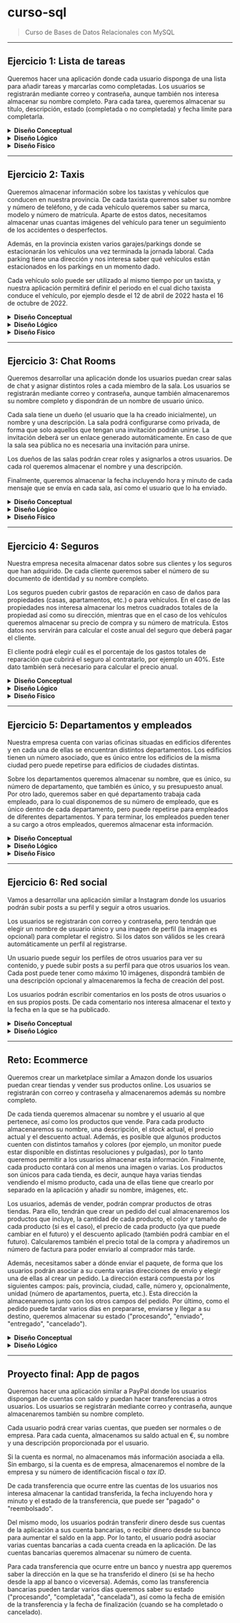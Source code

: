 # curso-sql

> Curso de Bases de Datos Relacionales con MySQL

---

## **Ejercicio 1: Lista de tareas**

Queremos hacer una aplicación donde cada usuario disponga de una lista para añadir tareas y marcarlas como completadas. Los usuarios se registrarán mediante correo y contraseña, aunque también nos interesa almacenar su nombre completo. Para cada tarea, queremos almacenar su título, descripción, estado (completada o no completada) y fecha límite para completarla.

<details>
  <summary><strong>Diseño Conceptual</strong></summary>

  ![Conceptual.png](Ejercicio_1/Conceptual.png)

</details>  

<details>
  <summary><strong>Diseño Lógico</strong></summary>

  ![Lógico.png](Ejercicio_1/Lógico.png)

</details>  
<details>
  <summary><strong>Diseño Físico</strong></summary>

  ```MySQL 
  DROP DATABASE IF EXISTS ejercicio_1;

CREATE DATABASE ejercicio_1;

USE ejercicio_1;

CREATE TABLE users (

    id INT UNSIGNED AUTO_INCREMENT PRIMARY KEY,
    name VARCHAR(255) NOT NULL,
    email VARCHAR(255) NOT NULL UNIQUE,
    password VARCHAR(255) NOT NULL
);

CREATE TABLE tasks (
    
    id SERIAL PRIMARY KEY,
    user_id INT UNSIGNED NOT NULL,
    title VARCHAR(255) NOT NULL,
    description VARCHAR(512) NOT NULL,
    status ENUM("COMPLETED", "IN PROGRESS", "NOT COMPLETED") NOT NULL,
    due_date DATETIME NOT NULL,

    FOREIGN KEY(user_id) REFERENCES users(id) 
        ON UPDATE CASCADE
        ON DELETE CASCADE
);
  ```

</details>     

---

## **Ejercicio 2: Taxis**

Queremos almacenar información sobre los taxistas y vehículos que conducen en nuestra provincia. De cada taxista queremos saber su nombre y número de teléfono, y de cada vehículo queremos saber su marca, modelo y número de matrícula. Aparte de estos datos, necesitamos almacenar unas cuantas imágenes del vehículo para tener un seguimiento de los accidentes o desperfectos.

Además, en la provincia existen varios garajes/parkings donde se estacionarán los vehículos una vez terminada la jornada laboral. Cada parking tiene una dirección y nos interesa saber qué vehículos están estacionados en los parkings en un momento dado.

Cada vehículo solo puede ser utilizado al mismo tiempo por un taxista, y nuestra aplicación permitirá definir el periodo en el cual dicho taxista conduce el vehículo, por ejemplo desde el 12 de abril de 2022 hasta el 16 de octubre de 2022.

<details>
  <summary><strong>Diseño Conceptual</strong></summary>

  ![Conceptual.png](Ejercicio_2/Conceptual.png)

</details>  

<details>
  <summary><strong>Diseño Lógico</strong></summary>

  ![Lógico.png](Ejercicio_2/Lógico.png)

</details>     

<details>
  <summary><strong>Diseño Físico</strong></summary>

  ```MySQL  
  DROP DATABASE IF EXISTS ejercicio_2;

CREATE DATABASE ejercicio_2;

USE ejercicio_2;

CREATE TABLE drivers (

    id INT UNSIGNED AUTO_INCREMENT PRIMARY KEY,
    name VARCHAR(255) NOT NULL,
    phone_number VARCHAR(255) NOT NULL
);


CREATE TABLE parkings (

    id INT UNSIGNED AUTO_INCREMENT PRIMARY KEY,
    city VARCHAR(255) NOT NULL,
    street VARCHAR(255) NOT NULL,
    number VARCHAR(255) NOT NULL
);

CREATE TABLE vehicles (

    id INT UNSIGNED AUTO_INCREMENT PRIMARY KEY,
    parking_id INT UNSIGNED,
    plate_number VARCHAR(255) NOT NULL UNIQUE,
    brand VARCHAR(255) NOT NULL,
    model VARCHAR(255) NOT NULL,

    FOREIGN KEY (parking_id) REFERENCES parkings(id)
        ON UPDATE CASCADE
        ON DELETE SET NULL
);

CREATE TABLE vehicle_image (

    vehicle_id INT UNSIGNED,
    url VARCHAR(255) NOT NULL UNIQUE,

    FOREIGN KEY (vehicle_id) REFERENCES vehicles(id)
        ON UPDATE CASCADE
        ON DELETE SET NULL
);

CREATE TABLE driver_verhicle (

    driver_id INT UNSIGNED NOT NULL PRIMARY KEY,
    vehicle_id INT UNSIGNED NOT NULL UNIQUE,
    start_date DATETIME NOT NULL,
    end_date DATETIME NOT NULL,


    FOREIGN KEY (driver_id) REFERENCES drivers(id)
        ON UPDATE CASCADE
        ON DELETE CASCADE,
    FOREIGN KEY (vehicle_id) REFERENCES vehicles(id)
    ON UPDATE CASCADE
    ON DELETE CASCADE
);
  ```
</details> 

---

## **Ejercicio 3: Chat Rooms**

Queremos desarrollar una aplicación donde los usuarios puedan crear salas de chat y asignar distintos roles a cada miembro de la sala. Los usuarios se registrarán mediante correo y contraseña, aunque también almacenaremos su nombre completo y dispondrán de un nombre de usuario único.

Cada sala tiene un dueño (el usuario que la ha creado inicialmente), un nombre y una descripción. La sala podrá configurarse como privada, de forma que solo aquellos que tengan una invitación podrán unirse. La invitación deberá ser un enlace generado automáticamente. En caso de que la sala sea pública no es necesaria una invitación para unirse.

Los dueños de las salas podrán crear roles y asignarlos a otros usuarios. De cada rol queremos almacenar el nombre y una descripción.

Finalmente, queremos almacenar la fecha incluyendo hora y minuto de cada mensaje que se envía en cada sala, así como el usuario que lo ha enviado.

<details>
  <summary><strong>Diseño Conceptual</strong></summary>

  ![Conceptual.png](Ejercicio_3/Conceptual.png)

</details>  

<details>
  <summary><strong>Diseño Lógico</strong></summary>

  ![Lógico.png](Ejercicio_3/Lógico.png)

</details>    

<details>
  <summary><strong>Diseño Físico</strong></summary>

  ```MySQL 
DROP DATABASE IF EXISTS ejercicio_3;

CREATE DATABASE ejercicio_3;

USE ejercicio_3;

CREATE TABLE users (

    id INT UNSIGNED AUTO_INCREMENT PRIMARY KEY,
    name VARCHAR(255) NOT NULL,
    username VARCHAR(255) NOT NULL UNIQUE,
    email VARCHAR(255) NOT NULL UNIQUE,
    password VARCHAR(255) NOT NULL
);

CREATE TABLE rooms (
    
    id INT UNSIGNED AUTO_INCREMENT PRIMARY KEY,
    user_id INT UNSIGNED NOT NULL,
    name VARCHAR(255) NOT NULL,
    description VARCHAR(512) NOT NULL,
    is_private BOOLEAN NOT NULL,

    FOREIGN KEY(user_id) REFERENCES users(id) 
        ON UPDATE CASCADE
        ON DELETE RESTRICT
);


CREATE TABLE user_room (
    
    user_id INT UNSIGNED NOT NULL,
    room_id INT UNSIGNED NOT NULL,

    PRIMARY KEY (user_id, room_id),

    FOREIGN KEY(user_id) REFERENCES users(id) 
        ON UPDATE CASCADE
        ON DELETE CASCADE,

    FOREIGN KEY(room_id) REFERENCES rooms(id) 
        ON UPDATE CASCADE
        ON DELETE CASCADE
);

CREATE TABLE messages (
    
    user_id INT UNSIGNED NOT NULL,
    room_id INT UNSIGNED NOT NULL,
    content VARCHAR (512) NOT NULL,
    date DATETIME NOT NULL,

    FOREIGN KEY(user_id) REFERENCES users(id) 
        ON UPDATE CASCADE
        ON DELETE CASCADE,

    FOREIGN KEY(room_id) REFERENCES rooms(id) 
        ON UPDATE CASCADE
        ON DELETE CASCADE
);

CREATE TABLE invitations (
    
    user_id INT UNSIGNED NOT NULL,
    room_id INT UNSIGNED NOT NULL,
    url VARCHAR (255) NOT NULL,


    PRIMARY KEY (user_id, room_id),

    FOREIGN KEY(user_id) REFERENCES users(id) 
        ON UPDATE CASCADE
        ON DELETE CASCADE,

    FOREIGN KEY(room_id) REFERENCES rooms(id) 
        ON UPDATE CASCADE
        ON DELETE CASCADE
);

CREATE TABLE roles (
    
    id SERIAL PRIMARY KEY,
    room_id INT UNSIGNED NOT NULL,
    name VARCHAR(255) NOT NULL,
    description VARCHAR(512) NOT NULL,

    FOREIGN KEY(room_id) REFERENCES rooms(id) 
        ON UPDATE CASCADE
        ON DELETE RESTRICT
);
  ```

</details>     

---

## **Ejercicio 4: Seguros**

Nuestra empresa necesita almacenar datos sobre sus clientes y los seguros que han adquirido. De cada cliente queremos saber el número de su documento de identidad y su nombre completo.

Los seguros pueden cubrir gastos de reparación en caso de daños para propiedades (casas, apartamentos, etc.) o para vehículos. En el caso de las propiedades nos interesa almacenar los metros cuadrados totales de la propiedad así como su dirección, mientras que en el caso de los vehículos queremos almacenar su precio de compra y su número de matrícula. Estos datos nos servirán para calcular el coste anual del seguro que deberá pagar el cliente.

El cliente podrá elegir cuál es el porcentaje de los gastos totales de reparación que cubrirá el seguro al contratarlo, por ejemplo un 40%. Este dato también será necesario para calcular el precio anual.

<details>
  <summary><strong>Diseño Conceptual</strong></summary>

  ![Conceptual.png](Ejercicio_4/Conceptual.png)

</details>

<details> 
  <summary><strong>Diseño Lógico</strong></summary>

  ![Lógico.png](Ejercicio_4/Lógico.png)

</details>  

<details>
  <summary><strong>Diseño Físico</strong></summary>

  ```MySQL 
DROP DATABASE IF EXISTS ejercicio_4;

CREATE DATABASE ejercicio_4;

USE ejercicio_4;

CREATE TABLE clients (

    id INT UNSIGNED AUTO_INCREMENT PRIMARY KEY,
    id_document_number VARCHAR(255) NOT NULL UNIQUE,
    name VARCHAR(255) NOT NULL
);

CREATE TABLE insurances (
    
    id INT UNSIGNED AUTO_INCREMENT PRIMARY KEY,
    client_id INT UNSIGNED NOT NULL,
    percentage_covered TINYINT UNSIGNED NOT NULL,
    start_date DATETIME NOT NULL,
    end_date DATETIME NOT NULL,
    annual_cost DECIMAL(8, 2) NOT NULL,
    type ENUM("VEHICLE", "PROPERTY"),

    FOREIGN KEY(client_id) REFERENCES clients(id) 
        ON UPDATE CASCADE
        ON DELETE RESTRICT,
    
    CHECK (percentage_covered <= 100)
);

CREATE TABLE vehicles (
    
    insurance_id INT UNSIGNED NOT NULL,
    price DECIMAL(8,2) NOT NULL,
    plate_number VARCHAR(255) NOT NULL UNIQUE,

    FOREIGN KEY(insurance_id) REFERENCES insurances(id) 
        ON UPDATE CASCADE
        ON DELETE RESTRICT
);

CREATE TABLE properties (
    
    insurance_id INT UNSIGNED NOT NULL,
    area DECIMAL (5,2) NOT NULL,
    city VARCHAR(255) NOT NULL,
    street VARCHAR(255) NOT NULL,
    number VARCHAR(255) NOT NULL,
    unit VARCHAR(255),

    FOREIGN KEY(insurance_id) REFERENCES insurances(id) 
        ON UPDATE CASCADE
        ON DELETE RESTRICT
);
  ```

</details>  

---

## **Ejercicio 5: Departamentos y empleados**

Nuestra empresa cuenta con varias oficinas situadas en edificios diferentes y en cada una de ellas se encuentran distintos departamentos. Los edificios tienen un número asociado, que es único entre los edificios de la misma ciudad pero puede repetirse para edificios de ciudades distintas.

Sobre los departamentos queremos almacenar su nombre, que es único, su número de departamento, que también es único, y su presupuesto anual. Por otro lado, queremos saber en qué departamento trabaja cada empleado, para lo cual disponemos de su número de empleado, que es único dentro de cada departamento, pero puede repetirse para empleados de diferentes departamentos. Y para terminar, los empleados pueden tener a su cargo a otros empleados, queremos almacenar esta información.

<details>
  <summary><strong>Diseño Conceptual</strong></summary>

  ![Conceptual.png](Ejercicio_5/Conceptual.png)

</details>  

<details>    
  <summary><strong>Diseño Lógico</strong></summary>

  ![Lógico.png](Ejercicio_5/Lógico.png)

</details>  

<details>
  <summary><strong>Diseño Físico</strong></summary>

  ```MySQL 
DROP DATABASE IF EXISTS ejercicio_5;

CREATE DATABASE ejercicio_5;

USE ejercicio_5;

CREATE TABLE buildings (
    city VARCHAR(255) NOT NULL,
    number INT UNSIGNED NOT NULL,

    PRIMARY KEY(city, number)
);

CREATE TABLE departments (   
    number VARCHAR(255) NOT NULL PRIMARY KEY,
    name VARCHAR(255) NOT NULL UNIQUE,
    anual_budget DECIMAL(9,2) NOT NULL,

    city VARCHAR(255) NOT NULL,
    building_number INT UNSIGNED NOT NULL,

    FOREIGN KEY (city, building_number) REFERENCES buildings(city, number)
        ON UPDATE CASCADE
        ON DELETE RESTRICT
);


CREATE TABLE employees (   
    number INT UNSIGNED NOT NULL,
    department_number VARCHAR(255) NOT NULL,
    name VARCHAR(255) NOT NULL,
    manager_number INT UNSIGNED NOT NULL,
    manager_department_number VARCHAR(255) NOT NULL,

    PRIMARY KEY(number, department_number),

    FOREIGN KEY (department_number) REFERENCES departments(number)
        ON UPDATE CASCADE
        ON DELETE RESTRICT,

    FOREIGN KEY (manager_number, manager_department_number) REFERENCES employees(number, department_number)
        ON UPDATE CASCADE
        ON DELETE RESTRICT
);
  ```

</details>  

---

## **Ejercicio 6: Red social**

Vamos a desarrollar una aplicación similar a Instagram donde los usuarios podrán subir posts a su perfil y seguir a otros usuarios.

Los usuarios se registrarán con correo y contraseña, pero tendrán que elegir un nombre de usuario único y una imagen de perfil (la imagen es opcional) para completar el registro. Si los datos son válidos se les creará automáticamente un perfil al registrarse.

Un usuario puede seguir los perfiles de otros usuarios para ver su contenido, y puede subir posts a su perfil para que otros usuarios los vean. Cada post puede tener como máximo 10 imágenes, dispondrá también de una descripción opcional y almacenaremos la fecha de creación del post.

Los usuarios podrán escribir comentarios en los posts de otros usuarios o en sus propios posts. De cada comentario nos interesa almacenar el texto y la fecha en la que se ha publicado.

<details>
  <summary><strong>Diseño Conceptual</strong></summary>

  ![Conceptual.png](Ejercicio_6/Conceptual.png)

</details> 
<details>    
  <summary><strong>Diseño Lógico</strong></summary>

  ![Lógico.png](Ejercicio_6/Lógico.png)

</details>   

---

## **Reto: Ecommerce**

Queremos crear un marketplace similar a Amazon donde los usuarios puedan crear tiendas y vender sus productos online. Los usuarios se registrarán con correo y contraseña y almacenaremos además su nombre completo.

De cada tienda queremos almacenar su nombre y el usuario al que pertenece, así como los productos que vende. Para cada producto almacenaremos su nombre, una descripción, el *stock* actual, el precio actual y el descuento actual. Además, es posible que algunos productos cuenten con distintos tamaños y colores (por ejemplo, un monitor puede estar disponible en distintas resoluciones y pulgadas), por lo tanto queremos permitir a los usuarios almacenar esta información. Finalmente, cada producto contará con al menos una imagen o varias. Los productos son únicos para cada tienda, es decir, aunque haya varias tiendas vendiendo el mismo producto, cada una de ellas tiene que crearlo por separado en la aplicación y añadir su nombre, imágenes, etc.

Los usuarios, además de vender, podrán comprar productos de otras tiendas. Para ello, tendrán que crear un pedido del cual almacenaremos los productos que incluye, la cantidad de cada producto, el color y tamaño de cada producto (si es el caso), el precio de cada producto (ya que puede cambiar en el futuro) y el descuento aplicado (también podrá cambiar en el futuro). Calcularemos también el precio total de la compra y añadiremos un número de factura para poder enviarlo al comprador más tarde.

Además, necesitamos saber a dónde enviar el paquete, de forma que los usuarios podrán asociar a su cuenta varias direcciones de envío y elegir una de ellas al crear un pedido. La dirección estará compuesta por los siguientes campos: país, provincia, ciudad, calle, número y, opcionalmente, unidad (número de apartamentos, puerta, etc.). Esta dirección la almacenaremos junto con los otros campos del pedido. Por último, como el pedido puede tardar varios días en prepararse, enviarse y llegar a su destino, queremos almacenar su estado ("procesando", "enviado", "entregado", "cancelado").

<details>
  <summary><strong>Diseño Conceptual</strong></summary>

  ![Conceptual.png](Reto/Conceptual.png)

</details>  
<details>    
  <summary><strong>Diseño Lógico</strong></summary>

  ![Lógico.png](Reto/Lógico.png)

</details>  

---

## **Proyecto final: App de pagos**

Queremos hacer una aplicación similar a PayPal donde los usuarios dispongan de cuentas con saldo y puedan hacer transferencias a otros usuarios. Los usuarios se registrarán mediante correo y contraseña, aunque almacenaremos también su nombre completo.

Cada usuario podrá crear varias cuentas, que pueden ser normales o de empresa. Para cada cuenta, almacenamos su saldo actual en €, su nombre y una descripción proporcionada por el usuario.

Si la cuenta es normal, no almacenamos más información asociada a ella. Sin embargo, si la cuenta es de empresa, almacenaremos el nombre de la empresa y su número de identificación fiscal o *tax ID*.

De cada transferencia que ocurre entre las cuentas de los usuarios nos interesa almacenar la cantidad transferida, la fecha incluyendo hora y minuto y el estado de la transferencia, que puede ser "pagado" o "reembolsado".

Del mismo modo, los usuarios podrán transferir dinero desde sus cuentas de la aplicación a sus cuenta bancarias, o recibir dinero desde su banco para aumentar el saldo en la app. Por lo tanto, el usuario podrá asociar varias cuentas bancarias a cada cuenta creada en la aplicación. De las cuentas bancarias queremos almacenar su número de cuenta.

Para cada transferencia que ocurre entre un banco y nuestra app queremos saber la dirección en la que se ha transferido el dinero (si se ha hecho desde la app al banco o viceversa). Además, como las transferencia bancarias pueden tardar varios días queremos saber su estado ("procesando", "completada", "cancelada"), así como la fecha de emisión de la transferencia y la fecha de finalización (cuando se ha completado o cancelado).